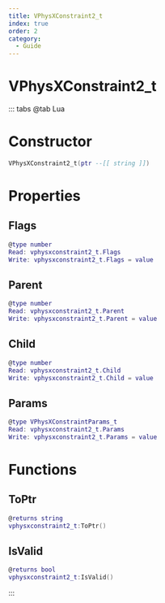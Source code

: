 ```yaml
---
title: VPhysXConstraint2_t
index: true
order: 2
category:
  - Guide
---
```


# VPhysXConstraint2_t

::: tabs
@tab Lua
# Constructor
```lua
VPhysXConstraint2_t(ptr --[[ string ]])
```
# Properties
## Flags 
```lua
@type number
Read: vphysxconstraint2_t.Flags
Write: vphysxconstraint2_t.Flags = value
```
## Parent 
```lua
@type number
Read: vphysxconstraint2_t.Parent
Write: vphysxconstraint2_t.Parent = value
```
## Child 
```lua
@type number
Read: vphysxconstraint2_t.Child
Write: vphysxconstraint2_t.Child = value
```
## Params 
```lua
@type VPhysXConstraintParams_t
Read: vphysxconstraint2_t.Params
Write: vphysxconstraint2_t.Params = value
```
# Functions
## ToPtr
```lua
@returns string
vphysxconstraint2_t:ToPtr()
```
## IsValid
```lua
@returns bool
vphysxconstraint2_t:IsValid()
```

:::